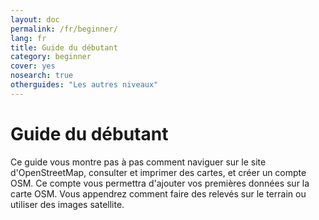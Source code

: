 ```yaml
---
layout: doc
permalink: /fr/beginner/
lang: fr
title: Guide du débutant
category: beginner
cover: yes
nosearch: true
otherguides: "Les autres niveaux"
---
```


Guide du débutant
=================

Ce guide vous montre pas à pas comment naviguer sur le site d'OpenStreetMap, consulter et imprimer des cartes, et créer un compte OSM. Ce compte vous permettra d'ajouter vos premières données sur la carte OSM. Vous appendrez comment faire des relevés sur le terrain ou utiliser des images satellite.
